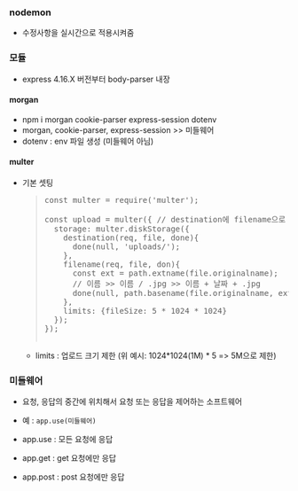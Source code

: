 ### nodemon
* 수정사항을 실시간으로 적용시켜줌

### 모듈
* express 4.16.X 버전부터 body-parser 내장

#### morgan
* npm i morgan cookie-parser express-session dotenv
* morgan, cookie-parser, express-session >> 미들웨어
* dotenv : env 파일 생성 (미들웨어 아님)

#### multer
* 기본 셋팅
  > <pre>
  > const multer = require('multer');
  > 
  > const upload = multer({ // destination에 filename으로 저장되게 지정
  >   storage: multer.diskStorage({
  >     destination(req, file, done){
  >       done(null, 'uploads/');
  >     },
  >     filename(req, file, don){
  >       const ext = path.extname(file.originalname);
  >       // 이름 >> 이름 / .jpg >> 이름 + 날짜 + .jpg
  >       done(null, path.basename(file.originalname, ext) + Date.now() + ext);
  >     },
  >     limits: {fileSize: 5 * 1024 * 1024}
  >   });
  > });
  * limits : 업로드 크기 제한 (위 예시: 1024*1024(1M) * 5 => 5M으로 제한)

### 미들웨어
* 요청, 응답의 중간에 위치해서 요청 또는 응답을 제어하는 소프트웨어
* 예 : <code>app.use(미들웨어)</code>

* app.use : 모든 요청에 응답
* app.get : get 요청에만 응답
* app.post : post 요청에만 응답
